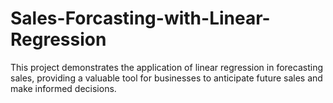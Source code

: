 # Sales-Forcasting-with-Linear-Regression
This project demonstrates the application of linear regression in forecasting sales, providing a valuable tool for businesses to anticipate future sales and make informed decisions.
